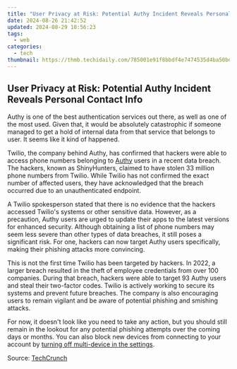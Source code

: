 ```yaml
---
title: "User Privacy at Risk: Potential Authy Incident Reveals Personal Contact Info"
date: 2024-08-26 21:42:52
updated: 2024-08-29 10:56:23
tags:
  - web
categories:
  - tech
thumbnail: https://thmb.techidaily.com/785001e91f8bbdf4e7474535d4ba50bd393e2799492e36ec293bae7933072be9.jpg
---
```


## User Privacy at Risk: Potential Authy Incident Reveals Personal Contact Info

Authy is one of the best authentication services out there, as well as one of the most used. Given that, it would be absolutely catastrophic if someone managed to get a hold of internal data from that service that belongs to user. It seems like it kind of happened.

 Twilio, the company behind Authy, has confirmed that hackers were able to access phone numbers belonging to [Authy](https://location-social.techidaily.com/proven-ways-in-how-to-hide-location-on-life360-for-oppo-k11-5g-drfone-by-drfone-virtual-android/) users in a recent data breach. The hackers, known as ShinyHunters, claimed to have stolen 33 million phone numbers from Twilio. While Twilio has not confirmed the exact number of affected users, they have acknowledged that the breach occurred due to an unauthenticated endpoint.

 A Twilio spokesperson stated that there is no evidence that the hackers accessed Twilio's systems or other sensitive data. However, as a precaution, Authy users are urged to update their apps to the latest versions for enhanced security. Although obtaining a list of phone numbers may seem less severe than other types of data breaches, it still poses a significant risk. For one, hackers can now target Authy users specifically, making their phishing attacks more convincing.

 This is not the first time Twilio has been targeted by hackers. In 2022, a larger breach resulted in the theft of employee credentials from over 100 companies. During that breach, hackers were able to target 93 Authy users and steal their two-factor codes. Twilio is actively working to secure its systems and prevent future breaches. The company is also encouraging users to remain vigilant and be aware of potential phishing and smishing attacks.

 For now, it doesn't look like you need to take any action, but you should still remain in the lookout for any potential phishing attempts over the coming days or months. You can also block new devices from connecting to your account by [turning off multi-device in the settings](https://help.twilio.com/articles/19753646900379).

 Source: [TechCrunch](https://techcrunch.com/2024/07/03/twilio-says-hackers-identified-cell-phone-numbers-of-two-factor-app-authy-users/)

<ins class="adsbygoogle"
     style="display:block"
     data-ad-format="autorelaxed"
     data-ad-client="ca-pub-7571918770474297"
     data-ad-slot="1223367746"></ins>



<ins class="adsbygoogle"
     style="display:block"
     data-ad-client="ca-pub-7571918770474297"
     data-ad-slot="8358498916"
     data-ad-format="auto"
     data-full-width-responsive="true"></ins>

